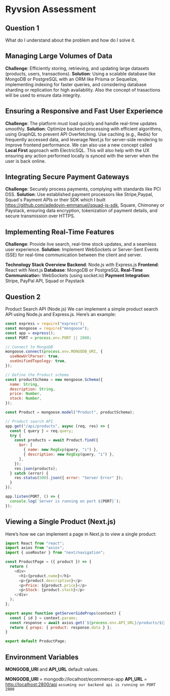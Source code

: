 # Ryvsion Assessment

## Question 1

What do I understand about the problem and how do I solve it.

## Managing Large Volumes of Data

**Challenge**: Efficiently storing, retrieving, and updating large datasets (products, users, transactions).
**Solution**: Using a scalable database like MongoDB or PostgreSQL with an ORM like Prisma or Sequelize, implementing indexing for faster queries, and considering database sharding or replication for high availability. Also the concept of trasactions will be used to ensure data integrity.

## Ensuring a Responsive and Fast User Experience

**Challenge**: The platform must load quickly and handle real-time updates smoothly.
**Solution**: Optimize backend processing with efficient algorithms, using GraphQL to prevent API Overfetching. Use caching (e.g., Redis) for frequently accessed data, and leverage Next.js for server-side rendering to improve frontend performance. We can also use a new concept called **Local First** approach with ElectricSQL. This will also help with the UX ensuring any action performed locally is synced with the server when the user is back online.

## Integrating Secure Payment Gateways

**Challenge**: Securely process payments, complying with standards like PCI DSS.
**Solution**: Use established payment processors like Stripe,Paypal, Squad`s Payment APIs or their SDK which I built <https://github.com/adedoyin-emmanuel/squad-js-sdk>, Square, Chimoney or Paystack, ensuring data encryption, tokenization of payment details, and secure transmission over HTTPS.

## Implementing Real-Time Features

**Challenge**: Provide live search, real-time stock updates, and a seamless user experience.
**Solution**: Implement WebSockets or Server-Sent Events (SSE) for real-time communication between the client and server.

**Technology Stack Overview**
**Backend**: Node.js with Express.js
**Frontend**: React with Next.js
**Database**: MongoDB or PostgreSQL
**Real-Time Communicatio**n: WebSockets (using socket.io)
**Payment Integration**: Stripe, PayPal API, Squad or Paystack

## Question 2

Product Search API (Node.js)
We can implement a simple product search API using Node.js and Express.js. Here’s an example:

```javascript
const express = require("express");
const mongoose = require("mongoose");
const app = express();
const PORT = process.env.PORT || 2800;

// Connect to MongoDB
mongoose.connect(process.env.MONGODB_URI, {
  useNewUrlParser: true,
  useUnifiedTopology: true,
});

// Define the Product schema
const productSchema = new mongoose.Schema({
  name: String,
  description: String,
  price: Number,
  stock: Number,
});

const Product = mongoose.model("Product", productSchema);

// Product search API
app.get("/api/products", async (req, res) => {
  const { query } = req.query;
  try {
    const products = await Product.find({
      $or: [
        { name: new RegExp(query, "i") },
        { description: new RegExp(query, "i") },
      ],
    });
    res.json(products);
  } catch (error) {
    res.status(500).json({ error: "Server Error" });
  }
});

app.listen(PORT, () => {
  console.log(`Server is running on port ${PORT}`);
});
```

## Viewing a Single Product (Next.js)

Here’s how we can implement a page in Next.js to view a single product:

```javascript
import React from "react";
import axios from "axios";
import { useRouter } from "next/navigation";

const ProductPage = ({ product }) => {
  return (
    <div>
      <h1>{product.name}</h1>
      <p>{product.description}</p>
      <p>Price: ${product.price}</p>
      <p>Stock: {product.stock}</p>
    </div>
  );
};

export async function getServerSideProps(context) {
  const { id } = context.params;
  const response = await axios.get(`${process.env.API_URL}/products/${id}`);
  return { props: { product: response.data } };
}

export default ProductPage;
```

## Environment Variables

**MONGODB_URI** and **API_URL** default values.

**MONGODB_URI** = mongodb://localhost/ecommerce-app
**API_URL** = <http://localhost:2800/api> `assuming our backend api is running on PORT 2800`
